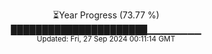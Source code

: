 <p align="center">
⏳Year Progress (73.77 %)<br>
██████████████████████▁▁▁▁▁▁▁▁ <br>
<sub>Updated: Fri, 27 Sep 2024 00:11:14 GMT</sub>
</p>

